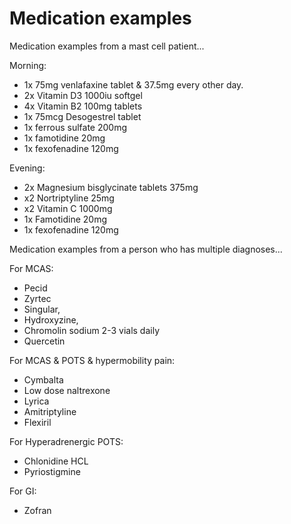 [//]: # (
source: gpt-3 + jph editing
tags: medications examples
)

# Medication examples

Medication examples from a mast cell patient...

Morning:

* 1x 75mg venlafaxine tablet & 37.5mg every other day.
* 2x Vitamin D3 1000iu softgel
* 4x Vitamin B2 100mg tablets
* 1x 75mcg Desogestrel tablet
* 1x ferrous sulfate 200mg
* 1x famotidine 20mg
* 1x fexofenadine 120mg

Evening:

* 2x Magnesium bisglycinate tablets 375mg
* x2 Nortriptyline 25mg
* x2 Vitamin C 1000mg
* 1x Famotidine 20mg
* 1x fexofenadine 120mg

Medication examples from a person who has multiple diagnoses...

For MCAS:

* Pecid
* Zyrtec
* Singular,
* Hydroxyzine,
* Chromolin sodium 2-3 vials daily
* Quercetin

For MCAS & POTS & hypermobility pain:

* Cymbalta
* Low dose naltrexone
* Lyrica
* Amitriptyline
* Flexiril

For Hyperadrenergic POTS:

* Chlonidine HCL
* Pyriostigmine

For GI:

* Zofran

